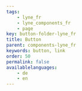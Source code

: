 ```yaml
---
tags: 
    - lyne_fr
    - lyne_components_fr
    - page
key: button-folder-lyne_fr
title: Button
parent: components-lyne_fr
keywords: button, link
order: 50
permalink: false
availablelanguages: 
    - de
    - en
---
```

